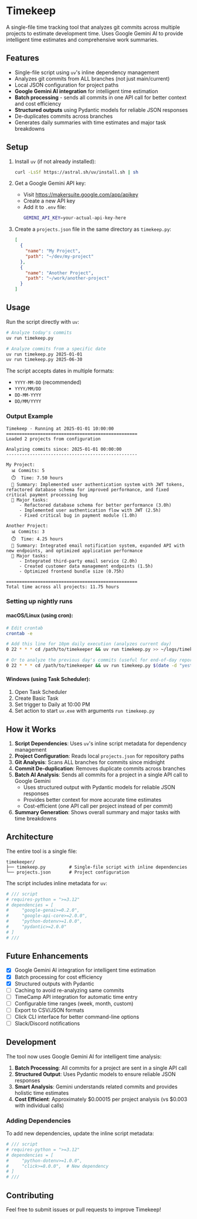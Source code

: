 # Timekeep

A single-file time tracking tool that analyzes git commits across multiple projects to estimate development time. Uses Google Gemini AI to provide intelligent time estimates and comprehensive work summaries.

## Features

- Single-file script using `uv`'s inline dependency management
- Analyzes git commits from ALL branches (not just main/current)
- Local JSON configuration for project paths
- **Google Gemini AI integration** for intelligent time estimation
- **Batch processing** - sends all commits in one API call for better context and cost efficiency
- **Structured outputs** using Pydantic models for reliable JSON responses
- De-duplicates commits across branches
- Generates daily summaries with time estimates and major task breakdowns

## Setup

1. Install `uv` (if not already installed):
   ```bash
   curl -LsSf https://astral.sh/uv/install.sh | sh
   ```

2. Get a Google Gemini API key:
   - Visit https://makersuite.google.com/app/apikey
   - Create a new API key
   - Add it to `.env` file:
     ```bash
     GEMINI_API_KEY=your-actual-api-key-here
     ```

3. Create a `projects.json` file in the same directory as `timekeep.py`:
   ```json
   [
     {
       "name": "My Project",
       "path": "~/dev/my-project"
     },
     {
       "name": "Another Project", 
       "path": "~/work/another-project"
     }
   ]
   ```

## Usage

Run the script directly with `uv`:
```bash
# Analyze today's commits
uv run timekeep.py

# Analyze commits from a specific date
uv run timekeep.py 2025-01-01
uv run timekeep.py 2025-06-30
```

The script accepts dates in multiple formats:
- `YYYY-MM-DD` (recommended)
- `YYYY/MM/DD`
- `DD-MM-YYYY`
- `DD/MM/YYYY`

### Output Example
```
Timekeep - Running at 2025-01-01 10:00:00
==================================================
Loaded 2 projects from configuration

Analyzing commits since: 2025-01-01 00:00:00
--------------------------------------------------

My Project:
  📊 Commits: 5
  ⏱️  Time: 7.50 hours
  📝 Summary: Implemented user authentication system with JWT tokens, refactored database schema for improved performance, and fixed critical payment processing bug
  🎯 Major tasks:
     - Refactored database schema for better performance (3.0h)
     - Implemented user authentication flow with JWT (2.5h)
     - Fixed critical bug in payment module (1.0h)

Another Project:
  📊 Commits: 3
  ⏱️  Time: 4.25 hours
  📝 Summary: Integrated email notification system, expanded API with new endpoints, and optimized application performance
  🎯 Major tasks:
     - Integrated third-party email service (2.0h)
     - Created customer data management endpoints (1.5h)
     - Optimized frontend bundle size (0.75h)

==================================================
Total time across all projects: 11.75 hours
```

### Setting up nightly runs

#### macOS/Linux (using cron):
```bash
# Edit crontab
crontab -e

# Add this line for 10pm daily execution (analyzes current day)
0 22 * * * cd /path/to/timekeeper && uv run timekeep.py >> ~/logs/timekeeper.log 2>&1

# Or to analyze the previous day's commits (useful for end-of-day reporting)
0 22 * * * cd /path/to/timekeeper && uv run timekeep.py $(date -d "yesterday" +\%Y-\%m-\%d) >> ~/logs/timekeeper.log 2>&1
```

#### Windows (using Task Scheduler):
1. Open Task Scheduler
2. Create Basic Task
3. Set trigger to Daily at 10:00 PM
4. Set action to start `uv.exe` with arguments `run timekeep.py`

## How it Works

1. **Script Dependencies**: Uses `uv`'s inline script metadata for dependency management
2. **Project Configuration**: Reads local `projects.json` for repository paths
3. **Git Analysis**: Scans ALL branches for commits since midnight
4. **Commit De-duplication**: Removes duplicate commits across branches
5. **Batch AI Analysis**: Sends all commits for a project in a single API call to Google Gemini
   - Uses structured output with Pydantic models for reliable JSON responses
   - Provides better context for more accurate time estimates
   - Cost-efficient (one API call per project instead of per commit)
6. **Summary Generation**: Shows overall summary and major tasks with time breakdowns

## Architecture

The entire tool is a single file:
```
timekeeper/
├── timekeep.py         # Single-file script with inline dependencies
└── projects.json       # Project configuration
```

The script includes inline metadata for `uv`:
```python
# /// script
# requires-python = ">=3.12"
# dependencies = [
#     "google-genai>=0.2.0",
#     "google-api-core>=2.0.0",
#     "python-dotenv>=1.0.0",
#     "pydantic>=2.0.0"
# ]
# ///
```

## Future Enhancements

- [x] Google Gemini AI integration for intelligent time estimation
- [x] Batch processing for cost efficiency
- [x] Structured outputs with Pydantic
- [ ] Caching to avoid re-analyzing same commits
- [ ] TimeCamp API integration for automatic time entry
- [ ] Configurable time ranges (week, month, custom)
- [ ] Export to CSV/JSON formats
- [ ] Click CLI interface for better command-line options
- [ ] Slack/Discord notifications

## Development

The tool now uses Google Gemini AI for intelligent time analysis:

1. **Batch Processing**: All commits for a project are sent in a single API call
2. **Structured Output**: Uses Pydantic models to ensure reliable JSON responses
3. **Smart Analysis**: Gemini understands related commits and provides holistic time estimates
4. **Cost Efficient**: Approximately $0.00015 per project analysis (vs $0.003 with individual calls)

### Adding Dependencies

To add new dependencies, update the inline script metadata:
```python
# /// script
# requires-python = ">=3.12"
# dependencies = [
#     "python-dotenv>=1.0.0",
#     "click>=8.0.0",  # New dependency
# ]
# ///
```

## Contributing

Feel free to submit issues or pull requests to improve Timekeep!